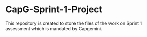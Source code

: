 # CapG-Sprint-1-Project
This repository is created to store the files of the work on Sprint 1 assessment which is mandated by Capgemini.
